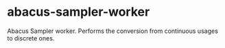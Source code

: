 abacus-sampler-worker
===

Abacus Sampler worker. Performs the conversion from continuous usages to discrete ones.
